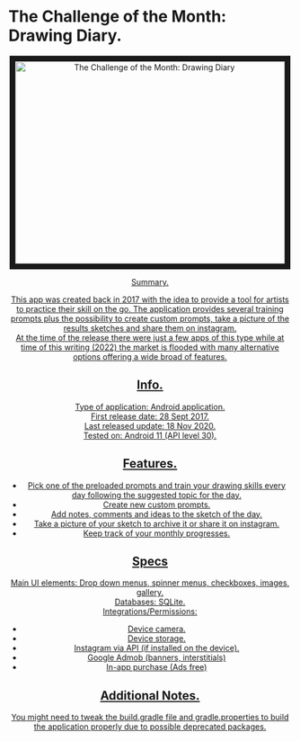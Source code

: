 # The Challenge of the Month: Drawing Diary.    

<p align="center">
<a href="http://www.youtube.com/watch?feature=player_embedded&v=3zuPS-g1reQ
" target="_blank"><img src="http://img.youtube.com/vi/3zuPS-g1reQ/0.jpg" 
alt="The Challenge of the Month: Drawing Diary " width="480" height="360" border="10" /></a>
</p>  
<center><a href="https://play.google.com/store/apps/details?id=drawingDiary.brainlatch.com.drawingDiary&hl=en_IE&gl=US&pli=1>View the Google Play Page</a> </center>

## Summary.   
This app was created back in 2017 with the idea to provide a tool for artists to practice their skill on the go.
The application provides several training prompts plus the possibility to create custom prompts, take a picture of the results sketches and share them on instagram.    
At the time of the release there were just a few apps of this type while at time of this writing (2022) the market is flooded with many alternative options offering a wide broad of features.     

## Info.    
Type of application: Android application.    
First release date: 28 Sept 2017.    
Last released update: 18 Nov 2020.    
Tested on: Android 11 (API level 30).   

## Features.
- Pick one of the preloaded prompts and train your drawing skills every day following the suggested topic for the day.  
- Create new custom prompts.   
- Add notes, comments and ideas to the sketch of the day.   
- Take a picture of your sketch to archive it or share it on instagram.  
- Keep track of your monthly progresses.    

## Specs
Main UI elements: Drop down menus, spinner menus, checkboxes, images, gallery.    
Databases: SQLite.    
Integrations/Permissions:     
- Device camera.    
- Device storage.    
- Instagram via API (if installed on the device).
- Google Admob (banners, interstitials)
- In-app purchase (Ads free)

## Additional Notes.    
You might need to tweak the build.gradle file and gradle.properties to build the application properly due to possible deprecated packages.     
